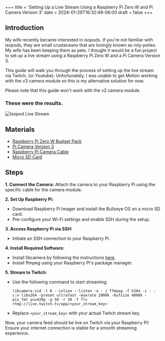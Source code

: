 +++
title = 'Setting Up a Live Stream Using a Raspberry Pi Zero W and Pi Camera Version 3'
date = 2024-01-29T16:32:48-06:00
draft = false
+++

## Introduction

My wife recently became interested in isopods. If you're not familiar with isopods, they are small crustaceans that are lovingly known as roly-polies. My wife has been keeping them as pets. I thought it would be a fun project to set up a live stream using a Raspberry Pi Zero W and a Pi Camera Version 3.

 This guide will walk you through the process of setting up the live stream via Twitch. (or Youtube). Unfortunately, I was unable to get Motion working with the v3 camera module so this is my alternative solution for now.

Please note that this guide won't work with the v2 camera module.

### These were the results.

![Isopod Live Stream](/images/projects/stream/camera.png)

## Materials

- [Raspberry Pi Zero W Budget Pack](https://www.adafruit.com/product/3410)
- [Pi Camera Version 3](https://www.microcenter.com/product/662016/raspberry-pi-camera-3)
- [Raspberry Pi Camera Cable](https://www.adafruit.com/product/3157)
- [Micro SD Card](https://www.amazon.com/dp/B09X7BK27V?tag)

## Steps

**1. Connect the Camera:**
Attach the camera to your Raspberry Pi using the specific cable for the camera module.

**2. Set Up Raspberry Pi:**
   - Download Raspberry Pi Imager and install the Bullseye OS on a micro SD card.
   - Pre-configure your Wi-Fi settings and enable SSH during the setup.

**3. Access Raspberry Pi via SSH:**
   - Initiate an SSH connection to your Raspberry Pi.

**4. Install Required Software:**
   - Install libcamera by following the instructions [here](https://libcamera.org/getting-started.html).
   - Install ffmpeg using your Raspberry Pi's package manager.

**5. Stream to Twitch:**
   - Use the following command to start streaming:
     ```
     libcamera-vid -t 0 --inline --listen -o - | ffmpeg -f h264 -i - -c:v libx264 -preset ultrafast -maxrate 2000k -bufsize 4000k -pix_fmt yuv420p -g 50 -r 30 -f flv rtmp://live.twitch.tv/app/<your_stream_key>
     ```
   - Replace `<your_stream_key>` with your actual Twitch stream key.

Now, your camera feed should be live on Twitch via your Raspberry Pi! Ensure your internet connection is stable for a smooth streaming experience.

